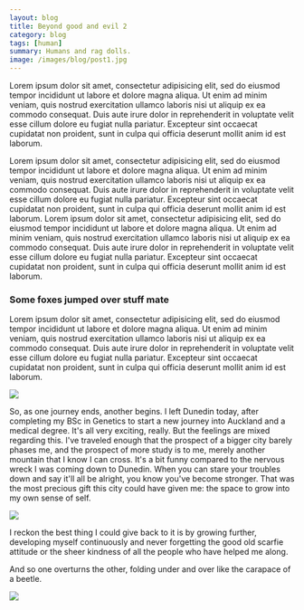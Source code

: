 ```yaml
---
layout: blog
title: Beyond good and evil 2
category: blog
tags: [human]
summary: Humans and rag dolls.
image: /images/blog/post1.jpg
---
```


Lorem ipsum dolor sit amet, consectetur adipisicing elit, sed do eiusmod tempor incididunt ut labore et dolore magna aliqua. Ut enim ad minim veniam, quis nostrud exercitation ullamco laboris nisi ut aliquip ex ea commodo consequat. Duis aute irure dolor in reprehenderit in voluptate velit esse cillum dolore eu fugiat nulla pariatur. Excepteur sint occaecat cupidatat non proident, sunt in culpa qui officia deserunt mollit anim id est laborum.

Lorem ipsum dolor sit amet, consectetur adipisicing elit, sed do eiusmod tempor incididunt ut labore et dolore magna aliqua. Ut enim ad minim veniam, quis nostrud exercitation ullamco laboris nisi ut aliquip ex ea commodo consequat. Duis aute irure dolor in reprehenderit in voluptate velit esse cillum dolore eu fugiat nulla pariatur. Excepteur sint occaecat cupidatat non proident, sunt in culpa qui officia deserunt mollit anim id est laborum. Lorem ipsum dolor sit amet, consectetur adipisicing elit, sed do eiusmod tempor incididunt ut labore et dolore magna aliqua. Ut enim ad minim veniam, quis nostrud exercitation ullamco laboris nisi ut aliquip ex ea commodo consequat. Duis aute irure dolor in reprehenderit in voluptate velit esse cillum dolore eu fugiat nulla pariatur. Excepteur sint occaecat cupidatat non proident, sunt in culpa qui officia deserunt mollit anim id est laborum.

### Some foxes jumped over stuff mate

Lorem ipsum dolor sit amet, consectetur adipisicing elit, sed do eiusmod tempor incididunt ut labore et dolore magna aliqua. Ut enim ad minim veniam, quis nostrud exercitation ullamco laboris nisi ut aliquip ex ea commodo consequat. Duis aute irure dolor in reprehenderit in voluptate velit esse cillum dolore eu fugiat nulla pariatur. Excepteur sint occaecat cupidatat non proident, sunt in culpa qui officia deserunt mollit anim id est laborum.

![](http://i1110.photobucket.com/albums/h444/Luccana/Blog/0-02-01-8da85622cde6e6b01c539601c7ea3c50dbcf2d507c90e7e5470d8938fbb35174_full.jpg)

So, as one journey ends, another begins. I left Dunedin today, after completing my BSc in Genetics to start a new journey into Auckland and a medical degree. It's all very exciting, really. But the feelings are mixed regarding this. I've traveled enough that the prospect of a bigger city barely phases me, and the prospect of more study is to me, merely another mountain that I know I can cross. It's a bit funny compared to the nervous wreck I was coming down to Dunedin. When you can stare your troubles down and say it'll all be alright, you know you've become stronger. That was the most precious gift this city could have given me: the space to grow into my own sense of self.

![](http://i1110.photobucket.com/albums/h444/Luccana/Blog/0-02-07-d258bbcbb04411a2114fd99314df5717ab39bd3bd14a14d36170d08bd97bf0d6_full.jpg)

I reckon the best thing I could give back to it is by growing further, developing myself continuously and never forgetting the good old scarfie attitude or the sheer kindness of all the people who have helped me along.

And so one overturns the other, folding under and over like the carapace of a beetle.

![](http://i1110.photobucket.com/albums/h444/Luccana/Blog/0-02-01-eccf6ffedf1a601dc2d9597b9a0c0c25fa88a300875c77d4b7bd0fa37cf5dda7_full.jpg)
